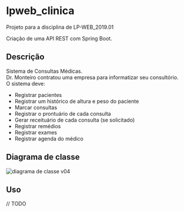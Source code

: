 # lpweb_clinica
Projeto para a disciplina de LP-WEB_2019.01

Criação de uma API REST com Spring Boot.
## Descrição
Sistema de Consultas Médicas.  
Dr. Monteiro contratou uma empresa para informatizar seu consultório.   
O sistema deve:
 - Registrar pacientes 
 - Registrar um histórico de altura e peso do paciente
 - Marcar consultas
 - Registrar o prontuário de cada consulta
 - Gerar receituário de cada consulta (se solicitado)
 - Registrar remédios
 - Registrar exames
 - Registrar agenda do médico
## Diagrama de classe
![diagrama de classe v04](https://i.imgur.com/FMJ1y5z.png)
## Uso
// TODO

